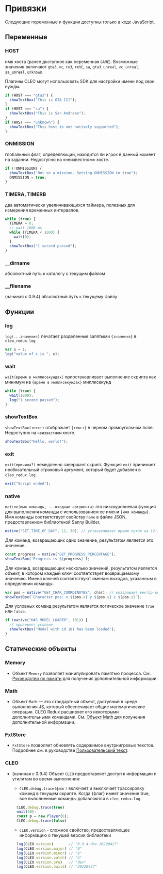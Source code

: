 # Привязки

Следующие переменные и функции доступны только в коде JavaScript.

## Переменные

### HOST

имя хоста (ранее доступное как переменная `GAME`).  Возможные значения включают `gta3`, `vc`, `re3`, `reVC`, `sa`, `gta3_unreal`, `vc_unreal`, `sa_unreal`, `unknown`. 

Плагины CLEO могут использовать SDK для настройки имени под свои нужды.

```js
if (HOST === "gta3") {
  showTextBox("This is GTA III");
}
if (HOST === "sa") {
  showTextBox("This is San Andreas");
}
if (HOST === "unknown") {
  showTextBox("This host is not natively supported");
}
```

### ONMISSION 

глобальный флаг, определяющий, находится ли игрок в данный момент на задании.  Недоступно на «неизвестном» хосте.

```js
if (!ONMISSION) {
  showTextBox("Not on a mission. Setting ONMISSION to true");
  ONMISSION = true;
}
```

### TIMERA, TIMERB

два автоматически увеличивающихся таймера, полезных для измерения временных интервалов.

```js
while (true) {
  TIMERA = 0;
  // wait 1000 ms
  while (TIMERA < 1000) {
    wait(0);
  }
  showTextBox("1 second passed");
}
```

### __dirname 

абсолютный путь к каталогу с текущим файлом

### __filename 

(начиная с 0.9.4) абсолютный путь к текущему файлу

## Функции

### log

`log(...значения)` печатает разделенные запятыми `{значения}` в `cleo_redux.log`

```js
var x = 1;
log("value of x is ", x);
```

### wait 

`wait(время в миллисекундах)` приостанавливает выполнение скрипта как минимум на `{время в миллисекундах}` миллисекунд

```js
while (true) {
  wait(1000);
  log("1 second passed");
}
```

### showTextBox

`showTextBox(текст)` отображает `{текст}` в черном прямоугольном поле.  Недоступно на `неизвестном` хосте.

```js
showTextBox("Hello, world!");
```

### exit

`exit(причина?)` немедленно завершает скрипт.  Функция `exit` принимает необязательный строковый аргумент, который будет добавлен в `cleo_redux.log`.

```js
exit("Script ended");
```

### native

`native(имя команды, ...входные аргументы)` это низкоуровневая функция для выполнения команды с использованием ее имени `{имя команды}`. Имя команды соответствует свойству `name` в файле JSON, предоставленном библиотекой Sanny Builder.

```js
native("SET_TIME_OF_DAY", 12, 30); // устанавливает время суток на 12:30
```

Для команд, возвращающих одно значение, результатом является это значение.

```js
const progress = native("GET_PROGRESS_PERCENTAGE");
showTextBox(`Progress is ${progress}`);
```

Для команд, возвращающих несколько значений, результатом является объект, в котором каждый ключ соответствует возвращаемому значению. Имена ключей соответствуют именам выходов, указанным в определении команды.

```js
var pos = native("GET_CHAR_COORDINATES", char); // возвращает вектор координат символа {x, y, z}
showTextBox(`Character pos: x ${pos.x} y ${pos.y} z ${pos.z}`);
```

Для условных команд результатом является логическое значение `true` или `false`.

```js
if (native("HAS_MODEL_LOADED", 101)) {
  // проверяет условие
  showTextBox("Model with id 101 has been loaded");
}
```

## Статические объекты 

### Memory

- Объект `Memory` позволяет манипулировать памятью процесса. См. [Руководство по памяти](using-memory.md) для получения дополнительной информации.

### Math

- Объект `Math` — это стандартный объект, доступный в среде выполнения JS, который обеспечивает общие математические операции. CLEO Redux расширяет его некоторыми дополнительными командами.  См. [Объект Math](using-math.md) для получения дополнительной информации.

### FxtStore

- `FxtStore` позволяет обновлять содержимое внутриигровых текстов.  Подробнее см. в руководстве [Пользовательский текст](./using-fxt.md).

### CLEO

- (начиная с 0.9.4) Объект `CLEO` предоставляет доступ к информации и утилитам во время выполнения:

  - `CLEO.debug.trace(флаг)` включает и выключает трассировку команд в текущем скрипте. Когда {флаг} имеет значение true, все выполненные команды добавляются в `cleo_redux.log`:
  ```js
    CLEO.debug.trace(true)
    wait(50);
    const p = new Player(0);
    CLEO.debug.trace(false)
  ```

  - `CLEO.version` - сложное свойство, предоставляющее информацию о текущей версии библиотеки

  ```js
    log(CLEO.version)       // "0.9.4-dev.20220427"
    log(CLEO.version.major) // "0"
    log(CLEO.version.minor) // "9"
    log(CLEO.version.patch) // "4"
    log(CLEO.version.pre)   // "dev"
    log(CLEO.version.build) // "20220427"
  ```

